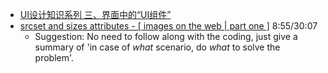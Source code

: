 
- [UI设计知识系列 三、界面中的“UI组件”](https://zhuanlan.zhihu.com/p/62877520)
- [srcset and sizes attributes - [ images on the web | part one ]](https://www.youtube.com/watch?v=2QYpkrX2N48) 8:55/30:07
  - Suggestion: No need to follow along with the coding, just give a summary of 'in case of *what* scenario, do *what* to solve the problem'.
